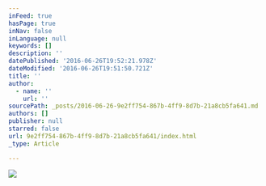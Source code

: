 ```yaml
---
inFeed: true
hasPage: true
inNav: false
inLanguage: null
keywords: []
description: ''
datePublished: '2016-06-26T19:52:21.978Z'
dateModified: '2016-06-26T19:51:50.721Z'
title: ''
author:
  - name: ''
    url: ''
sourcePath: _posts/2016-06-26-9e2ff754-867b-4ff9-8d7b-21a8cb5fa641.md
authors: []
publisher: null
starred: false
url: 9e2ff754-867b-4ff9-8d7b-21a8cb5fa641/index.html
_type: Article

---
```

![](https://imgflo.herokuapp.com/graph/vahj1ThiexotieMo/14590daf2a2f4dd8ec595b996600e522/croprotate.jpg?cropheight=1665&cropwidth=2500&degrees=0&input=https%3A%2F%2Fthe-grid-user-content.s3-us-west-2.amazonaws.com%2Fd53c1e8b-976f-4870-abf7-73bc70b94e59.jpg&x=0&y=0)